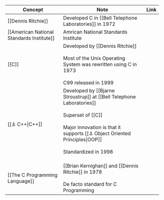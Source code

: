 


| Concept                                   | Note                                                                                                                                                                                                                 | Link |
| ----------------------------------------- | -------------------------------------------------------------------------------------------------------------------------------------------------------------------------------------------------------------------- | ---- |
| [[Dennis Ritchie]]                        | Developed C in [[Bell Telephone Laboratories]] in 1972                                                                                                                                                               |      |
| [[American National Standards Institute]] | Amrican National Standards Institute                                                                                                                                                                                 |      |
| [[C]]                                     | Developed by [[Dennis Ritchie]]<br><br>Most of the Unix Operating System was rewritten using C in 1973<br><br>C99 released in 1999                                                                                   |      |
| [[⚓ C++\|C++]]                            | Developed by [[Bjarne Stroustrup]] at [[Bell Telephone Laboratories]]<br><br>Superset of [[C]]<br><br>Major innovation is that it supports [[⚓ Object Oriented Principles\|OOP]]<br><br>Standardized in 1998<br><br> |      |
| [[The C Programming Language]]            | [[Brian Kernighan]] and [[Dennis Ritchie]] in 1978<br><br>De facto standard for C Programming                                                                                                                        |      |


